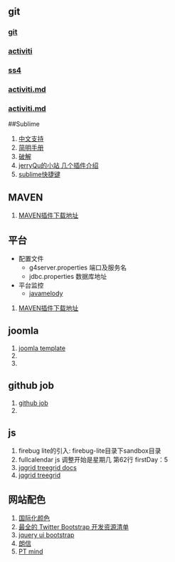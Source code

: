 ## git
### [git](git.md)
### [activiti](activiti.md)
### [ss4](ss4.md)
### [activiti.md](activiti.md)

### [activiti.md](activiti.md)

##Sublime
1. [中文支持](http://www.fuzhaopeng.com/2012/sublime-text-2-with-gb2312-gbk-support/)
2. [简明手册](http://lucifr.com/139225/sublime-text-2-tricks-and-tips/)
3. [破解](http://www.hphq.net/Marketing/Designs/7.html)
4. [jerryQu的小站 几个插件介绍](http://www.imququ.com/post/i_love_sublime-text-2.html)
5. [sublime快捷键](http://www.cnblogs.com/rollenholt/archive/2012/07/30/2616089.html)

   
   

## MAVEN
1. [MAVEN插件下载地址](http://repo1.maven.org/maven2/org/apache/maven/plugins/maven-surefire-plugin/2.7.1/)

## 平台
* 配置文件
  * g4server.properties   	端口及服务名
  * jdbc.properties			数据库地址
* 平台监控
  * [javamelody](http://my.oschina.net/noahxiao/blog/75463?p=2#comments)

1. [MAVEN插件下载地址](http://repo1.maven.org/maven2/org/apache/maven/plugins/maven-surefire-plugin/2.7.1/)

## joomla
1. [joomla template](http://sydney.joomladay.org.au/images/presos/how_to_build_a_template.pdf)
2. 
3. 

## github job
1. [github job](https://jobs.github.com/positions)
2. 

## js
1. firebug lite的引入: firebug-lite目录下sandbox目录
2. fullcalendar js 调整开始是星期几 第62行 firstDay：5 
3. [jqgrid treegrid docs](http://www.trirand.com/jqgridwiki/doku.php?id=wiki:treegrid)
4. [jqgrid treegrid](http://www.trirand.com/blog/?page_id=393/treegrid/version-4-0-0-onexpand-event/)

## 网站配色
1. [国际化颜色](http://www.sj33.cn/digital/wysj/200603/7775.html)
2. [最全的 Twitter Bootstrap 开发资源清单](http://www.oschina.net/news/35251/twitter-bootstrap-resources)
3. [jquery ui bootstrap](http://addyosmani.com/blog/jquery-ui-bootstrap-0-2-released/)
4. [朗信](http://www.lansunmedia.com/index.php)
5. [PT mind](http://ptmind.com/index.html)

